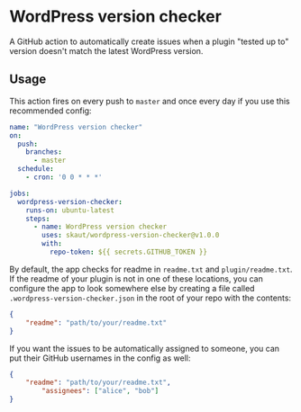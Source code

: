 # WordPress version checker

A GitHub action to automatically create issues when a plugin "tested up to" version doesn't match the latest WordPress version.

## Usage

This action fires on every push to `master` and once every day if you use this recommended config:

```yaml
name: "WordPress version checker"
on:
  push:
    branches:
      - master
  schedule:
    - cron: '0 0 * * *'

jobs:
  wordpress-version-checker:
    runs-on: ubuntu-latest
    steps:
      - name: WordPress version checker
        uses: skaut/wordpress-version-checker@v1.0.0
        with:
          repo-token: ${{ secrets.GITHUB_TOKEN }}
```

By default, the app checks for readme in `readme.txt` and `plugin/readme.txt`. If the readme of your plugin is not in one of these locations, you can configure the app to look somewhere else by creating a file called `.wordpress-version-checker.json` in the root of your repo with the contents:

```json
{
	"readme": "path/to/your/readme.txt"
}
```

If you want the issues to be automatically assigned to someone, you can put their GitHub usernames in the config as well:

```json
{
	"readme": "path/to/your/readme.txt",
        "assignees": ["alice", "bob"]
}
```
